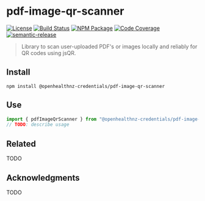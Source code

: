 # pdf-image-qr-scanner

[![License][]](LICENSE)
[![Build Status]](https://github.com/openhealthnz-credentials/pdf-image-qr-scanner/actions/workflows/ci.yml)
[![NPM Package]](https://npmjs.org/package/@openhealthnz-credentials/pdf-image-qr-scanner)
[![Code Coverage]](https://codecov.io/gh/openhealthnz-credentials/pdf-image-qr-scanner)
[![semantic-release]](https://github.com/semantic-release/semantic-release)

[license]: https://img.shields.io/badge/UNLICENSED-blue.svg
[build status]: https://github.com/openhealthnz-credentials/pdf-image-qr-scanner/actions/workflows/ci.yml/badge.svg
[npm package]: https://img.shields.io/npm/v/@openhealthnz-credentials/pdf-image-qr-scanner.svg
[code coverage]: https://codecov.io/gh/openhealthnz-credentials/pdf-image-qr-scanner/branch/master/graph/badge.svg
[semantic-release]: https://img.shields.io/badge/%20%20%F0%9F%93%A6%F0%9F%9A%80-semantic--release-e10079.svg

> Library to scan user-uploaded PDF's or images locally and reliably for QR codes using jsQR.

## Install

```shell
npm install @openhealthnz-credentials/pdf-image-qr-scanner
```

## Use

```typescript
import { pdfImageQrScanner } from "@openhealthnz-credentials/pdf-image-qr-scanner";
// TODO: describe usage
```

## Related

TODO

## Acknowledgments

TODO
